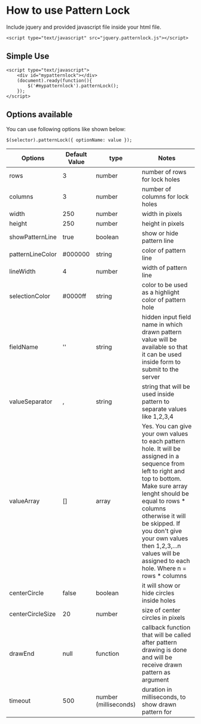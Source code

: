 How to use Pattern Lock
=======================

Include jquery and provided javascript file inside your html file.
		
	<script type="text/javascript" src="jquery.patternlock.js"></script>

Simple Use
----------
	<script type="text/javascript">
		<div id="mypatternlock"></div>
		(document).ready(function(){
			$('#mypatternlock').patternLock();
		});
	</script>

Options available
-----------------
You can use following options like shown below:

	$(selector).patternLock({ optionName: value });

| Options | Default Value | type | Notes |  
|---------|---------------|------|-------|
| rows    |                 3 | number |                   number of rows for lock holes |  
| columns |                 3 | number |                number of columns for lock holes |  
| width | 250 | number | width in pixels |
| height | 250 | number | height in pixels |
| showPatternLine | true | boolean |  show or hide pattern line |
| patternLineColor | #000000 | string |  color of pattern line |
| lineWidth | 4 | number | width of pattern line |
| selectionColor | #0000ff | string | color to be used as a highlight color of pattern hole |
| fieldName | '' | string |  hidden input field name in which drawn pattern value will be available so that it can be used inside form to submit to the server |
| valueSeparator | , | string | string that will be used inside pattern to separate values like 1,2,3,4 |
| valueArray | [] | array | Yes. You can give your own values to each pattern hole. It will be assigned in a sequence from left to right and top to bottom. Make sure array lenght should be equal to rows * columns otherwise it will be skipped. If you don't give your own values then 1,2,3,...n values will be assigned to each hole. Where n = rows * columns |
| centerCircle | false | boolean | it will show or hide circles inside holes |
| centerCircleSize | 20 | number | size of center circles in pixels |
| drawEnd | null | function | callback function that will be called after pattern drawing is done and will be receive drawn pattern as argument |
| timeout | 500 | number (milliseconds) | duration in milliseconds, to show drawn pattern for |
